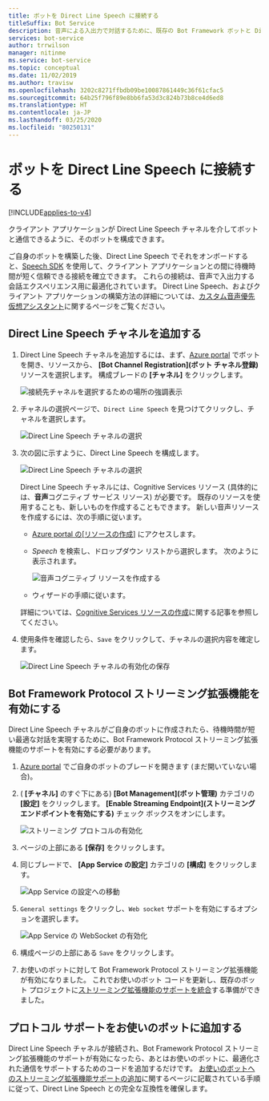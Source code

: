 ```yaml
---
title: ボットを Direct Line Speech に接続する
titleSuffix: Bot Service
description: 音声による入出力で対話するために、既存の Bot Framework ボットと Direct Line Speech チャネルの間に待機時間が短く信頼できる接続を確立する手順、およびその接続の概要。
services: bot-service
author: trrwilson
manager: nitinme
ms.service: bot-service
ms.topic: conceptual
ms.date: 11/02/2019
ms.author: travisw
ms.openlocfilehash: 3202c8271ffbdb09be10087861449c36f61cfac5
ms.sourcegitcommit: 64b25f796f89e8bb6fa53d3c824b73b8ce4d6ed8
ms.translationtype: HT
ms.contentlocale: ja-JP
ms.lasthandoff: 03/25/2020
ms.locfileid: "80250131"
---
```

# <a name="connect-a-bot-to-direct-line-speech"></a>ボットを Direct Line Speech に接続する

[!INCLUDE[applies-to-v4](includes/applies-to.md)]

クライアント アプリケーションが Direct Line Speech チャネルを介してボットと通信できるように、そのボットを構成できます。

ご自身のボットを構築した後、Direct Line Speech でそれをオンボードすると、[Speech SDK](https://aka.ms/speech-service-docs) を使用して、クライアント アプリケーションとの間に待機時間が短く信頼できる接続を確立できます。 これらの接続は、音声で入出力する会話エクスペリエンス用に最適化されています。 Direct Line Speech、およびクライアント アプリケーションの構築方法の詳細については、[カスタム音声優先仮想アシスタント](https://aka.ms/cognitive-services-voice-assistants)に関するページをご覧ください。

## <a name="add-the-direct-line-speech-channel"></a>Direct Line Speech チャネルを追加する

1. Direct Line Speech チャネルを追加するには、まず、[Azure portal](https://portal.azure.com) でボットを開き、リソースから、 **[Bot Channel Registration]\(ボット チャネル登録\)** リソースを選択します。 構成ブレードの **[チャネル]** をクリックします。

    ![接続先チャネルを選択するための場所の強調表示](media/voice-first-virtual-assistants/bot-service-channel-directlinespeech-selectchannel.png "チャネルの選択")

1. チャネルの選択ページで、`Direct Line Speech` を見つけてクリックし、チャネルを選択します。

    ![Direct Line Speech チャネルの選択](media/voice-first-virtual-assistants/bot-service-channel-directlinespeech-connectspeechchannel.png "Direct Line Speech の接続")

1. 次の図に示すように、Direct Line Speech を構成します。

    ![Direct Line Speech チャネルの選択](media/voice-first-virtual-assistants/bot-service-channel-directlinespeech-cognitivesericesaccount-selection.png "Cognitive Services リソースの選択")

    Direct Line Speech チャネルには、Cognitive Services リソース (具体的には、**音声**コグニティブ サービス リソース) が必要です。 既存のリソースを使用することも、新しいものを作成することもできます。 新しい音声リソースを作成するには、次の手順に従います。

    - [Azure portal の[リソースの作成]](https://ms.portal.azure.com/#create/hub) にアクセスします。
    - *Speech* を検索し、ドロップダウン リストから選択します。 次のように表示されます。

        ![音声コグニティブ リソースを作成する](media/voice-first-virtual-assistants/create-speech-cognitive-resource.PNG "音声コグニティブ リソースを作成する")

    - ウィザードの手順に従います。

    詳細については、[Cognitive Services リソースの作成](https://docs.microsoft.com/azure/cognitive-services/cognitive-services-apis-create-account)に関する記事を参照してください。

1. 使用条件を確認したら、`Save` をクリックして、チャネルの選択内容を確定します。

    ![Direct Line Speech チャネルの有効化の保存](media/voice-first-virtual-assistants/bot-service-channel-directlinespeech-savechannel.png "チャネル構成の保存")

## <a name="enable-the-bot-framework-protocol-streaming-extensions"></a>Bot Framework Protocol ストリーミング拡張機能を有効にする

Direct Line Speech チャネルがご自身のボットに作成されたら、待機時間が短い最適な対話を実現するために、Bot Framework Protocol ストリーミング拡張機能のサポートを有効にする必要があります。

1. [Azure portal](https://portal.azure.com) でご自身のボットのブレードを開きます (まだ開いていない場合)。

1. ( **[チャネル]** のすぐ下にある) **[Bot Management]\(ボット管理\)** カテゴリの **[設定]** をクリックします。 **[Enable Streaming Endpoint]\(ストリーミング エンドポイントを有効にする\)** チェック ボックスをオンにします。

    ![ストリーミング プロトコルの有効化](media/voice-first-virtual-assistants/bot-service-channel-directlinespeech-enablestreamingsupport.png "ストリーミング拡張機能のサポートの有効化")

1. ページの上部にある **[保存]** をクリックします。

1. 同じブレードで、 **[App Service の設定]** カテゴリの **[構成]** をクリックします。

    ![App Service の設定への移動](media/voice-first-virtual-assistants/bot-service-channel-directlinespeech-configureappservice.png "App Service の構成")

1. `General settings` をクリックし、`Web socket` サポートを有効にするオプションを選択します。

    ![App Service の WebSocket の有効化](media/voice-first-virtual-assistants/bot-service-channel-directlinespeech-enablewebsockets.png "WebSocket の有効化")

1. 構成ページの上部にある `Save` をクリックします。

1. お使いのボットに対して Bot Framework Protocol ストリーミング拡張機能が有効になりました。 これでお使いのボット コードを更新し、既存のボット プロジェクトに[ストリーミング拡張機能のサポートを統合](https://aka.ms/botframework/addstreamingprotocolsupport)する準備ができました。

## <a name="adding-protocol-support-to-your-bot"></a>プロトコル サポートをお使いのボットに追加する

Direct Line Speech チャネルが接続され、Bot Framework Protocol ストリーミング拡張機能のサポートが有効になったら、あとはお使いのボットに、最適化された通信をサポートするためのコードを追加するだけです。 [お使いのボットへのストリーミング拡張機能サポートの追加](https://aka.ms/botframework/addstreamingprotocolsupport)に関するページに記載されている手順に従って、Direct Line Speech との完全な互換性を確保します。


